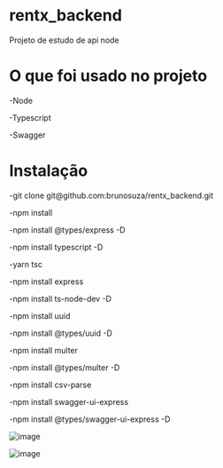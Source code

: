 # rentx_backend

Projeto de estudo de api node

# O que foi usado no projeto

<p>-Node</p>
<p>-Typescript</p>
<p>-Swagger<p>

# Instalação

<p>-git clone git@github.com:brunosuza/rentx_backend.git</p>
<p>-npm install</p>
<p>-npm install @types/express -D</p>
<p>-npm install typescript -D</p>
<p>-yarn tsc </p>
<p>-npm install express</p>
<p>-npm install ts-node-dev -D</p>
<p>-npm install uuid</p>
<p>-npm install @types/uuid -D</p>
<p>-npm install multer</p>
<p>-npm install @types/multer -D</p>
<p>-npm install csv-parse</p>
<p>-npm install swagger-ui-express</p>
<p>-npm install @types/swagger-ui-express -D</p>

![image](https://user-images.githubusercontent.com/13911181/228694968-3f8d739c-565e-41dc-b3cf-6f7418984e0b.png)

![image](https://user-images.githubusercontent.com/13911181/228694910-797a59e5-b9e5-45d7-9d48-09299d00e9a7.png)

